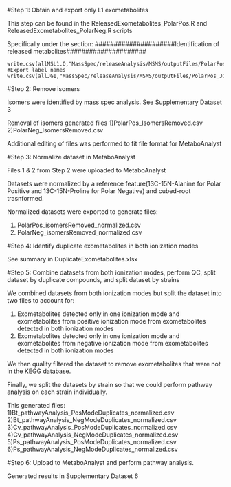#Step 1: Obtain and export only L1 exometabolites

This step can be found in the ReleasedExometabolites_PolarPos.R and ReleasedExometabolites_PolarNeg.R scripts

Specifically under the section: #####################Identification of released metabolites#####################
```
write.csv(allMSL1.O,"MassSpec/releaseAnalysis/MSMS/outputFiles/PolarPos_JGI_MSL1_IDs.csv",row.names=FALSE)
#Export label names
write.csv(allJGI,"MassSpec/releaseAnalysis/MSMS/outputFiles/PolarPos_JGI_MSL1_Labels.csv",row.names=FALSE)
```

#Step 2: Remove isomers

Isomers were identified by mass spec analysis. See Supplementary Dataset 3

Removal of isomers generated files
1)PolarPos_IsomersRemoved.csv
2)PolarNeg_IsomersRemoved.csv

Additional editing of files was performed to fit file format for MetaboAnalyst

#Step 3: Normalize dataset in MetaboAnalyst

Files 1 & 2 from Step 2 were uploaded to MetaboAnalyst

Datasets were normalized by a reference feature(13C-15N-Alanine for Polar Positive and 13C-15N-Proline for Polar Negative) and cubed-root trasnformed.

Normalized datasets were exported to generate files:

1) PolarPos_isomersRemoved_normalized.csv
2) PolarNeg_isomersRemoved_normalized.csv

#Step 4: Identify duplicate exometabolites in both ionization modes

See summary in DuplicateExometabolites.xlsx

#Step 5: Combine datasets from both ionization modes, perform QC, split dataset by duplicate compounds, and split dataset by strains

We combined datasets from both ionization modes but split the dataset into two files to account for:

1) Exometabolites detected only in one ionization mode and exometabolites from positive ionization mode from exometabolites detected in both ionization modes
2) Exometabolites detected only in one ionization mode and exometabolites from negative ionization mode from exometabolites detected in both ionization modes

We then quality filtered the dataset to remove exometabolites that were not in the KEGG database.

Finally, we split the datasets by strain so that we could perform pathway analysis on each strain individually.

This generated files:
1)Bt_pathwayAnalysis_PosModeDuplicates_normalized.csv
2)Bt_pathwayAnalysis_NegModeDuplicates_normalized.csv
3)Cv_pathwayAnalysis_PosModeDuplicates_normalized.csv
4)Cv_pathwayAnalysis_NegModeDuplicates_normalized.csv
5)Ps_pathwayAnalysis_PosModeDuplicates_normalized.csv
6)Ps_pathwayAnalysis_NegModeDuplicates_normalized.csv

#Step 6: Upload to MetaboAnalyst and perform pathway analysis.

Generated results in Supplementary Dataset 6
